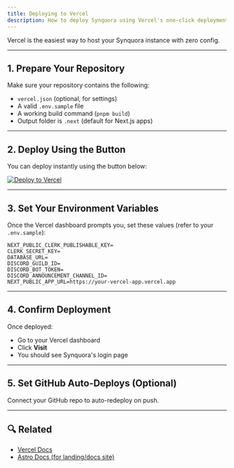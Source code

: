 ```yaml
---
title: Deploying to Vercel
description: How to deploy Synquora using Vercel's one-click deployment.
---
```


Vercel is the easiest way to host your Synquora instance with zero config.

---

## 1. Prepare Your Repository

Make sure your repository contains the following:

- `vercel.json` (optional, for settings)
- A valid `.env.sample` file
- A working build command (`pnpm build`)
- Output folder is `.next` (default for Next.js apps)

---

## 2. Deploy Using the Button

You can deploy instantly using the button below:

[![Deploy to Vercel](https://vercel.com/button)](https://vercel.com/new/clone?repository-url=https://github.com/margauxflores/synquora)

---

## 3. Set Your Environment Variables

Once the Vercel dashboard prompts you, set these values (refer to your `.env.sample`):

```env
NEXT_PUBLIC_CLERK_PUBLISHABLE_KEY=
CLERK_SECRET_KEY=
DATABASE_URL=
DISCORD_GUILD_ID=
DISCORD_BOT_TOKEN=
DISCORD_ANNOUNCEMENT_CHANNEL_ID=
NEXT_PUBLIC_APP_URL=https://your-vercel-app.vercel.app
```

---

## 4. Confirm Deployment

Once deployed:
- Go to your Vercel dashboard
- Click **Visit**
- You should see Synquora's login page

---

## 5. Set GitHub Auto-Deploys (Optional)

Connect your GitHub repo to auto-redeploy on push.

---

## 🔍 Related

- [Vercel Docs](https://vercel.com/docs)
- [Astro Docs (for landing/docs site)](https://docs.astro.build)
